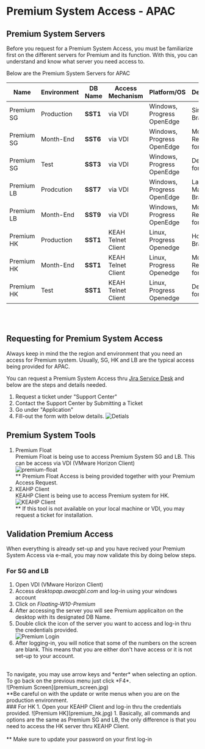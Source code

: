 # Premium System Access - APAC

## Premium System Servers

Before you request for a Premium System Access, you must be familiarize first on the different servers for Premium and its function. With this, you can understand and know what server you need access to. 

Below are the Premium System Servers for APAC

|Name | Environment | **DB Name** | Access Mechanism | Platform/OS | Description |
|-----|-------------|---------|------------------| ------------| ------------|
|Premium SG | Production | **SST1** | via VDI | Windows, Progress OpenEdge | Singapore Branch|
|Premium SG | Month-End | **SST6** | via VDI  | Windows, Progress OpenEdge | Month-End Reporting for SG|
|Premium SG | Test | **SST3** | via VDI | Windows, Progress OpenEdge | Dev/Test for SG | 
|Premium LB | Prodcution | **SST7** | via VDI | Windows, Progress OpenEdge | Labuan, Malaysia Branch | 
|Premium LB | Month-End | **SST9** | via VDI |  Windows, Progress OpenEdge | Month-End Reporting for LB |
|Premium HK | Production | **SST1** | KEAH Telnet Client |  Linux, Progress Openedge | Hong-Kong Branch |
|Premium HK | Month-End | **SST1** | KEAH Telnet Client |  Linux, Progress Openedge | Month-End Reporting for HK
|Premium HK | Test | **SST1** | KEAH Telnet Client |  Linux, Progress Openedge | Dev/Test for HK|

<br>
<br>

## Requesting for Premium System Access


Always keep in mind the the region and environment that you need an access for Premium system. Usually, SG, HK and LB are the typical access being provided for APAC. 

You can request a Premium System Access thru 
[Jira Service Desk](https://alliedworld.atlassian.net/servicedesk/customer/portals) and below are the steps and details needed. 

1. Request a ticket under "Support Center" 
1. Contact the Support Center by Submitting a Ticket 
1. Go under "Application" 
1. Fill-out the form with below details. ![Detials](.details.jpg)

## Premium System Tools

1. Premium Float <br>
    Premium Float is being use to access Premium System SG and LB. This can be access via VDI (VMware Horizon Client)<br>
        ![premium-float](.premium_float.jpg)<br>
    ** Premium Float Access is being provided together with your Premium Access Request. 
1. KEAHP Client<br>
    KEAHP Client is being use to access Premium system for HK.<br>
        ![KEAHP Client](KEAHP_Client.jpg)<br>
    ** If this tool is not available on your local machine or VDI, you may request a ticket for installation. 

## Validation Premium Access
When everything is already set-up and you have recived your Premium System Access via e-mail, you may now validate this by doing below steps. 

### For SG and LB
1. Open VDI (VMware Horizon Client) 
1. Access *desktopap.awacgbl.com* and log-in using your windows account  
1. Click on *Floating-W10-Premium*
1. After accessing the server you will see Premium applicaiton on the desktop with its designated DB Name. 
1. Double click the icon of the server you want to access and log-in thru the credentials provided. <br>
![Premium Login](premium_login.jpg)
1. After logging-in, you will notice that some of the numbers on the screen are blank. This means that you are either don't have access or it is not set-up to your account. <br>
<br>
To navigate, you may use arrow keys and *enter* when selecting an option. To go back on the previous menu just click *F4*.<br>
![Premium Screen](premium_screen.jpg)<br>
**Be careful on with the update or write menus when you are on the production environment. 
<br>
### For HK 
1. Open your KEAHP Client and log-in thru the credentials provided.
![Premium HK](premium_hk.jpg)
1. Basically, all commands and options are the same as Premium SG and LB, the only difference is that you need to access the HK server thru KEAHP Client. <br>
<br>
** Make sure to update your password on your first log-in









